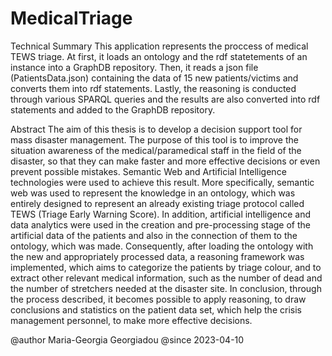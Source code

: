# MedicalTriage
Technical Summary
This application represents the proccess of medical TEWS triage.
At first, it loads an ontology and the rdf statetements of an instance
into a GraphDB repository. Then, it reads a json file (PatientsData.json)
containing the data of 15 new patients/victims and converts them into rdf statements. 
Lastly, the reasoning is conducted through various SPARQL queries and the results
are also converted into rdf statements and added to the GraphDB repository.

Abstract
The aim of this thesis is to develop a decision support tool for mass disaster 
management. The purpose of this tool is to improve the situation awareness of the 
medical/paramedical staff in the field of the disaster, so that they can make faster and 
more effective decisions or even prevent possible mistakes. Semantic Web and 
Artificial Intelligence technologies were used to achieve this result. More specifically, 
semantic web was used to represent the knowledge in an ontology, which was entirely 
designed to represent an already existing triage protocol called TEWS (Triage Early 
Warning Score). In addition, artificial intelligence and data analytics were used in the 
creation and pre-processing stage of the artificial data of the patients and also in the 
connection of them to the ontology, which was made. Consequently, after loading the 
ontology with the new and appropriately processed data, a reasoning framework was 
implemented, which aims to categorize the patients by triage colour, and to extract other 
relevant medical information, such as the number of dead and the number of stretchers 
needed at the disaster site. In conclusion, through the process described, it becomes 
possible to apply reasoning, to draw conclusions and statistics on the patient data set, 
which help the crisis management personnel, to make more effective decisions.

@author Maria-Georgia Georgiadou
@since 2023-04-10
